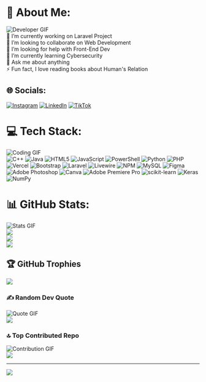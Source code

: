 # 💫 About Me:
![Developer GIF](https://media.giphy.com/media/L1R1tvI9svkIWwpVYr/giphy.gif)  
🔭 I’m currently working on Laravel Project<br>👯 I’m looking to collaborate on Web Development<br>🤝 I’m looking for help with Front-End Dev<br>🌱 I’m currently learning Cybersecurity<br>💬 Ask me about anything<br>⚡ Fun fact, I love reading books about Human's Relation

## 🌐 Socials:
[![Instagram](https://img.shields.io/badge/Instagram-%23E4405F.svg?logo=Instagram&logoColor=white)](https://instagram.com/diodoarrahman) [![LinkedIn](https://img.shields.io/badge/LinkedIn-%230077B5.svg?logo=linkedin&logoColor=white)]([https://linkedin.com/in/diodo-arrahman](https://www.linkedin.com/in/diodoarrahman)) [![TikTok](https://img.shields.io/badge/TikTok-%23000000.svg?logo=TikTok&logoColor=white)](https://tiktok.com/@diodoarrahman)  

# 💻 Tech Stack:
![Coding GIF](https://media.giphy.com/media/3ohs4BSacFKI7A717y/giphy.gif)  
![C++](https://img.shields.io/badge/c++-%2300599C.svg?style=for-the-badge&logo=c%2B%2B&logoColor=white) ![Java](https://img.shields.io/badge/java-%23ED8B00.svg?style=for-the-badge&logo=openjdk&logoColor=white) ![HTML5](https://img.shields.io/badge/html5-%23E34F26.svg?style=for-the-badge&logo=html5&logoColor=white) ![JavaScript](https://img.shields.io/badge/javascript-%23323330.svg?style=for-the-badge&logo=javascript&logoColor=%23F7DF1E) ![PowerShell](https://img.shields.io/badge/PowerShell-%235391FE.svg?style=for-the-badge&logo=powershell&logoColor=white) ![Python](https://img.shields.io/badge/python-3670A0?style=for-the-badge&logo=python&logoColor=ffdd54) ![PHP](https://img.shields.io/badge/php-%23777BB4.svg?style=for-the-badge&logo=php&logoColor=white) ![Vercel](https://img.shields.io/badge/vercel-%23000000.svg?style=for-the-badge&logo=vercel&logoColor=white) ![Bootstrap](https://img.shields.io/badge/bootstrap-%238511FA.svg?style=for-the-badge&logo=bootstrap&logoColor=white) ![Laravel](https://img.shields.io/badge/laravel-%23FF2D20.svg?style=for-the-badge&logo=laravel&logoColor=white) ![Livewire](https://img.shields.io/badge/livewire-%234e56a6.svg?style=for-the-badge&logo=livewire&logoColor=white) ![NPM](https://img.shields.io/badge/NPM-%23CB3837.svg?style=for-the-badge&logo=npm&logoColor=white) ![MySQL](https://img.shields.io/badge/mysql-4479A1.svg?style=for-the-badge&logo=mysql&logoColor=white) ![Figma](https://img.shields.io/badge/figma-%23F24E1E.svg?style=for-the-badge&logo=figma&logoColor=white) ![Adobe Photoshop](https://img.shields.io/badge/adobe%20photoshop-%2331A8FF.svg?style=for-the-badge&logo=adobe%20photoshop&logoColor=white) ![Canva](https://img.shields.io/badge/Canva-%2300C4CC.svg?style=for-the-badge&logo=Canva&logoColor=white) ![Adobe Premiere Pro](https://img.shields.io/badge/Adobe%20Premiere%20Pro-9999FF.svg?style=for-the-badge&logo=Adobe%20Premiere%20Pro&logoColor=white) ![scikit-learn](https://img.shields.io/badge/scikit--learn-%23F7931E.svg?style=for-the-badge&logo=scikit-learn&logoColor=white) ![Keras](https://img.shields.io/badge/Keras-%23D00000.svg?style=for-the-badge&logo=Keras&logoColor=white) ![NumPy](https://img.shields.io/badge/numpy-%23013243.svg?style=for-the-badge&logo=numpy&logoColor=white)  

# 📊 GitHub Stats:
![Stats GIF](https://media.giphy.com/media/l1J9EdzfOSgfyueLm/giphy.gif)  
![](https://github-readme-stats.vercel.app/api?username=diodoarrahman&theme=dark&hide_border=false&include_all_commits=false&count_private=false)<br/>
![](https://github-readme-streak-stats.herokuapp.com/?user=diodoarrahman&theme=dark&hide_border=false)<br/>
![](https://github-readme-stats.vercel.app/api/top-langs/?username=diodoarrahman&theme=dark&hide_border=false&include_all_commits=false&count_private=false&layout=compact)

## 🏆 GitHub Trophies
![](https://github-profile-trophy.vercel.app/?username=diodoarrahman&theme=radical&no-frame=false&no-bg=true&margin-w=4)

### ✍️ Random Dev Quote
![Quote GIF](https://media.giphy.com/media/ZGHpWzdOEkMKtwLQb5/giphy.gif)  
![](https://quotes-github-readme.vercel.app/api?type=horizontal&theme=radical)

### 🔝 Top Contributed Repo
![Contribution GIF](https://media.giphy.com/media/fwbZnTftCXVocKzfxR/giphy.gif)  
![](https://github-contributor-stats.vercel.app/api?username=diodoarrahman&limit=5&theme=dark&combine_all_yearly_contributions=true)

---
[![](https://visitcount.itsvg.in/api?id=diodoarrahman&icon=0&color=0)](https://visitcount.itsvg.in)

<!-- Proudly created with GPRM ( https://gprm.itsvg.in ) -->

